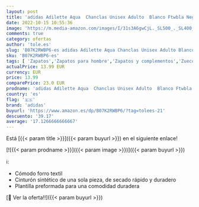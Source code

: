 ```yaml
---
layout: post
title: 'adidas Adilette Aqua  Chanclas Unisex Adulto  Blanco Ftwbla Negbás Ftwbla 000  37 EU'
date: 2022-10-15 10:55:36
image: 'https://m.media-amazon.com/images/I/31s3A6gwCjL._SL500_._SL400_.jpg'
comments: true
category: ofertas
author: 'tole.es'
slug: 'B07K2RWBP6-es adidas Adilette Aqua Chanclas Unisex Adulto Blanco Ftwbla...'
sku: 'B07K2RWBP6-es'
tags: [ 'Zapatos','Zapatos para hombre','Zapatos y complementos','Zuecos y mules para hombre','adidas','chanclas','🇪🇸', ]
actualPrice: 13.99 EUR
currency: EUR
price: 13.99
comparePrice: 23.0 EUR
prodname: 'adidas Adilette Aqua  Chanclas Unisex Adulto  Blanco Ftwbla Negbás Ftwbla 000  37 EU'
country: 'es'
flag: '🇪🇸'
brand: 'adidas'
buyurl: 'https://www.amazon.es/dp/B07K2RWBP6/?tag=tolees-21'
descuento: '39.17'
average: '17.1266666666667'
---
```


Está [{{< param title >}}]({{< param buyurl >}}) en el siguiente enlace!

[![{{< param prodname >}}]({{< param image >}})]({{< param buyurl >}})

ℹ️:

- Cómodo forro textil
- Cinturón sintético de una sola pieza, de secado rápido y duradero
- Plantilla preformada para una comodidad duradera

[🛒 Ver la oferta!!]({{< param buyurl >}})
